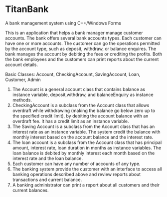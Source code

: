 # TitanBank
A bank management system using C++/Windows Forms

This is an application that helps a bank manager manage customer accounts.
The bank offers several bank accounts types.
Each customer can have one or more accounts.
The customer can go the operations permitted by the account type, such as deposit, withdraw, or balance enquires.
The bank manages the account by debiting the fees or crediting the profits.
Both the bank employees and the customers can print reports about the current account details. 

Basic Classes: Account, CheckingAccount, SavingAccount, Loan, Customer, Admin 
1. The Account is a general account class that contains balance as instance variable, deposit,withdraw, and balanceEnquiry as instance methods. 
2. CheckingAccount is a subclass from the Account class that allows overdraft while withdrawing (making the balance go below zero up to the specified credit limit), by debiting the account balance with an overdraft fee. It has a credit limit as an instance variable. 
3. The Saving Account is a subclass from the Account class that has an interest rate as an instance variable. The system credit the balance with monthly interest based on the account balance and the interest rate. 
4. The loan account is a subclass from the Account class that has principal amount, interest rate, loan duration in months as instance variables. The loan balance is debited by monthly interest each month based on the interest rate and the loan balance. 
5. Each customer can have any number of accounts of any type. 
6. The banking system provide the customer with an interface to access all banking operations described above and review reports about transactions and current balance. 
7. A banking administrator can print a report about all customers and their current balances. 
